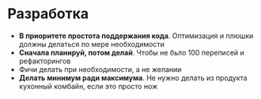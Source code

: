 # Разработка

- **В приоритете простота поддержания кода**. Оптимизация и плюшки должны делаться по мере необходимости
- **Сначала планируй, потом делай**. Чтобы не бьло 100 переписей и рефакторингов
- Фичи делать при необходимости, а не желании
- **Делать минимум ради максимума**. Не нужно делать из продукта кухонный комбайн, если это просто нож

